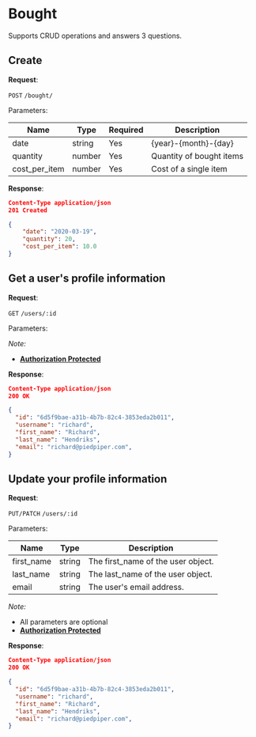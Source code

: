 # Bought
Supports CRUD operations and answers 3 questions.

## Create

**Request**:

`POST` `/bought/`

Parameters:

Name           | Type   | Required  | Description
---------------|--------|-----------|------------
date           | string | Yes       | {year}-{month}-{day}
quantity       | number | Yes       | Quantity of bought items
cost_per_item  | number | Yes       | Cost of a single item

**Response**:

```json
Content-Type application/json
201 Created

{
    "date": "2020-03-19",
    "quantity": 20,
    "cost_per_item": 10.0
}
```

## Get a user's profile information

**Request**:

`GET` `/users/:id`

Parameters:

*Note:*

- **[Authorization Protected](authentication.md)**

**Response**:

```json
Content-Type application/json
200 OK

{
  "id": "6d5f9bae-a31b-4b7b-82c4-3853eda2b011",
  "username": "richard",
  "first_name": "Richard",
  "last_name": "Hendriks",
  "email": "richard@piedpiper.com",
}
```


## Update your profile information

**Request**:

`PUT/PATCH` `/users/:id`

Parameters:

Name       | Type   | Description
-----------|--------|---
first_name | string | The first_name of the user object.
last_name  | string | The last_name of the user object.
email      | string | The user's email address.



*Note:*

- All parameters are optional
- **[Authorization Protected](authentication.md)**

**Response**:

```json
Content-Type application/json
200 OK

{
  "id": "6d5f9bae-a31b-4b7b-82c4-3853eda2b011",
  "username": "richard",
  "first_name": "Richard",
  "last_name": "Hendriks",
  "email": "richard@piedpiper.com",
}
```
